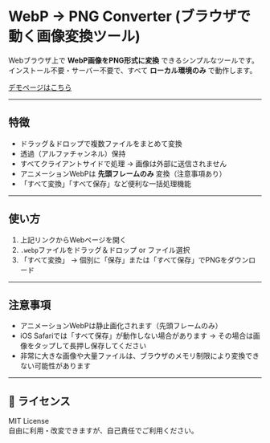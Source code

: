 # WebP → PNG Converter (ブラウザで動く画像変換ツール)

Webブラウザ上で **WebP画像をPNG形式に変換** できるシンプルなツールです。  
インストール不要・サーバー不要で、すべて **ローカル環境のみ** で動作します。

 [デモページはこちら](https://bac7220.github.io/webp-png_converter/)

---

## 特徴
- ドラッグ＆ドロップで複数ファイルをまとめて変換
- 透過（アルファチャンネル）保持
- すべてクライアントサイドで処理 → 画像は外部に送信されません
- アニメーションWebPは **先頭フレームのみ** 変換（注意事項あり）
- 「すべて変換」「すべて保存」など便利な一括処理機能

---

## 使い方
1. 上記リンクからWebページを開く  
2. `.webp`ファイルをドラッグ＆ドロップ or ファイル選択  
3. 「すべて変換」 → 個別に「保存」または「すべて保存」でPNGをダウンロード  

---

## 注意事項
- アニメーションWebPは静止画化されます（先頭フレームのみ）  
- iOS Safariでは「すべて保存」が動作しない場合があります → その場合は画像をタップして長押し保存してください  
- 非常に大きな画像や大量ファイルは、ブラウザのメモリ制限により変換できない可能性があります  

---

## 📜 ライセンス
MIT License  
自由に利用・改変できますが、自己責任でご利用ください。
